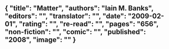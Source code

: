 {
 "title": "Matter",
 "authors": "Iain M. Banks",
 "editors": "",
 "translator": "",
 "date": "2009-02-01",
 "rating": "",
 "re-read": "",
 "pages": "656",
 "non-fiction": "",
 "comic": "",
 "published": "2008",
 "image": ""
}
---

